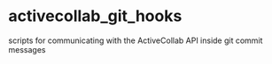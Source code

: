 # activecollab_git_hooks
scripts for communicating with the ActiveCollab API inside git commit messages
